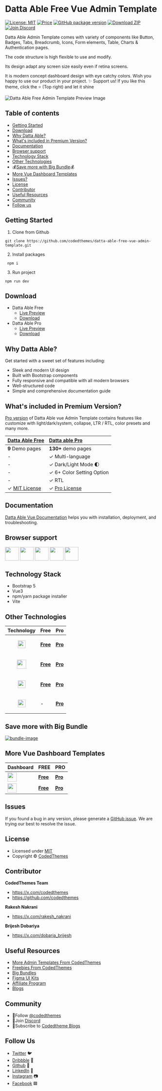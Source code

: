 # Datta Able Free Vue Admin Template

[![License: MIT](https://img.shields.io/badge/License-MIT-yellow.svg)](https://opensource.org/licenses/MIT)
[![Price](https://img.shields.io/badge/price-FREE-0098f7.svg)](https://codedthemes.com/item/datta-able-bootstrap-lite/)
[![GitHub package version](https://img.shields.io/github/package-json/v/codedthemes/datta-able-free-vue-admin-template)](https://github.com/codedthemes/datta-able-free-vue-admin-template)
[![Download ZIP](https://img.shields.io/badge/Download-ZIP-blue?style=flat-square&logo=github)](https://codedthemes.com/item/datta-able-free-vue-admin-template)
[![Join Discord](https://img.shields.io/badge/Join-Discord-5865F2?style=flat-square&logo=discord&logoColor=white)](https://discord.com/invite/p2E2WhCb6s)

Datta Able Admin Template comes with variety of components like Button, Badges, Tabs, Breadcrumb, Icons, Form elements, Table, Charts & Authentication pages.

The code structure is high flexible to use and modify.

Its design adapt any screen size easily even if retina screens.

It is modern concept dashboard design with eye catchy colors. Wish you happy to use our product in your project.
✨ Support us! If you like this theme, click the ⭐ (Top right) and let it shine

![Datta Able Free Admin Template Preview Image](https://org-public-assets.s3.us-west-2.amazonaws.com/Free-Version-Banners/GITHUB-FREE-VUE-REPO.jpg)

## Table of contents

- [Getting Started](#getting-started)
- [Download](#download)
- [Why Datta Able?](#why-datta-able)
- [What's included in Premium Version?](#whats-included-in-premium-version)
- [Documentation](#documentation)
- [Browser support](#browser-support)
- [Technology Stack](#technology-stack)
- [Other Technologies](#other-technologies)
- 💰[Save more with Big Bundle](#save-more-with-big-bundle)💰
- [More Vue Dashboard Templates](#more-vue-dashboard-templates)
- [Issues?](#issues)
- [License](#license)
- [Contributor](#contributor)
- [Useful Resources](#useful-resources)
- [Community](#community)
- [Follow us](#follow-us)

## Getting Started

1. Clone from Github

```
git clone https://github.com/codedthemes/datta-able-free-vue-admin-template.git
```

2. Install packages

```
 npm i
```

3. Run project

```
npm run dev
```

## Download

- Datta Able Free
  - [Live Preview](https://codedthemes.com/demos/admin-templates/datta-able/vue/free)
  - [Download](https://codedthemes.com/item/datta-able-free-vue-admin-template)
- Datta Able Pro
  - [Live Preview](https://codedthemes.com/demos/admin-templates/datta-able/vue/)
  - [Download](https://codedthemes.com/item/datta-able-vue-admin-template)

## Why Datta Able?

Get started with a sweet set of features including:

- Sleek and modern UI design
- Built with Bootstrap components
- Fully responsive and compatible with all modern browsers
- Well-structured code
- Simple and comprehensive documentation guide

## What's included in Premium Version?

[Pro version](https://codedthemes.com/item/datta-able-vue-admin-template) of Datta Able vue Admin Template contains features like customize with light/dark/system, collapse, LTR / RTL, color presets and many more.

| [Datta Able Free](https://codedthemes.com/item/datta-able-free-vue-admin-template)                     | [Datta able Pro](https://codedthemes.com/item/datta-able-vue-admin-template/) |
| ------------------------------------------------------------------------------------------------------ | :---------------------------------------------------------------------------- |
| **9** Demo pages                                                                                       | **130+** demo pages                                                           |
| -                                                                                                      | ✓ Multi-language                                                              |
| -                                                                                                      | ✓ Dark/Light Mode 🌓                                                          |
| -                                                                                                      | ✓ 6+ Color Setting Option                                                     |
| -                                                                                                      | ✓ RTL                                                                         |
| ✓ [MIT License](https://github.com/codedthemes/datta-able-free-vue-admin-template/blob/master/LICENSE) | ✓ [Pro License](https://codedthemes.com/item/datta-able-vue-admin-template/)  |

## Documentation

[Datta Able Vue Documentation](https://codedthemes.gitbook.io/datta/datta-able-vue) helps you with installation, deployment, and troubleshooting.

## Browser support

<img src="https://org-public-assets.s3.us-west-2.amazonaws.com/logos/chrome.png" width="45" height="45" > <img src="https://org-public-assets.s3.us-west-2.amazonaws.com/logos/edge.png" width="45" height="45" > <img src="https://org-public-assets.s3.us-west-2.amazonaws.com/logos/safari.png" width="45" height="45" > <img src="https://org-public-assets.s3.us-west-2.amazonaws.com/logos/firefox.png" width="45" height="45" > <img src="https://org-public-assets.s3.us-west-2.amazonaws.com/logos/opera.png" width="45" height="45" >

## Technology Stack

- Bootstrap 5
- Vue3
- npm/yarn package installer
- Vite

## Other Technologies

| Technology                                                                                                                       | Free                                                                              | Pro                                                                         |
| -------------------------------------------------------------------------------------------------------------------------------- | --------------------------------------------------------------------------------- | --------------------------------------------------------------------------- |
| <p align="center"><img src="https://org-public-assets.s3.us-west-2.amazonaws.com/logos/React.png" width="25" height="25"></p>    | [**Free**](https://codedthemes.com/item/datta-able-react-free-admin-template/)    | [**Pro**](https://codedthemes.com/item/datta-able-react-admin-template/)    |
| <p align="center"><img src="https://org-public-assets.s3.us-west-2.amazonaws.com/logos/Angular.png" width="30" height="30"></p>  | [**Free**](https://codedthemes.com/item/datta-able-angular-lite/)                 | [**Pro**](https://codedthemes.com/item/datta-able-angular/)                 |
| <p align="center"><img src="https://org-public-assets.s3.us-west-2.amazonaws.com/logos/tailwind.png" width="25" height="25"></p> | [**Free**](https://codedthemes.com/item/datta-able-free-tailwind-admin-template/) | [**Pro**](https://codedthemes.com/item/datta-able-tailwind-admin-template/) |
| <p align="center"><img src="https://org-public-assets.s3.us-west-2.amazonaws.com/logos/laravel.png" width="25" height="25"></p>  | -                                                                                 | [**Pro**](https://codedthemes.com/item/datta-able-laravel-admin-dashboard/) |

## Save more with Big Bundle

[![bundle-image](https://org-public-assets.s3.us-west-2.amazonaws.com/Banners/Bundle+banner.png)](https://links.codedthemes.com/jhFBJ)

## More Vue Dashboard Templates

| Dashboard                                                                                                                                                        | FREE                                                                               | PRO                                                                       |
| ---------------------------------------------------------------------------------------------------------------------------------------------------------------- | ---------------------------------------------------------------------------------- | ------------------------------------------------------------------------- |
| <img src="https://org-public-assets.s3.us-west-2.amazonaws.com/logos/Berry%20with%20name.png"  height="30" style="display:inline-block; vertical-align:middle;"> | [**Free**](https://codedthemes.com/item/berry-free-vuetify-vuejs-admin-template/)  | [**Pro**](https://codedthemes.com/item/berry-vue-admin-dashboard/)</span> |
| <img src="https://org-public-assets.s3.us-west-2.amazonaws.com/logos/Mantis%20with%20name.png" height="30" style="display:inline-block; vertical-align:middle;"> | [**Free**](https://codedthemes.com/item/mantis-free-vuetify-vuejs-admin-template/) | [**Pro**](https://codedthemes.com/item/mantis-vue-admin-template/)</span> |

## Issues

If you found a bug in any version, please generate a [GitHub issue](https://github.com/codedthemes/datta-able-bootstrap-dashboard/issues). We are trying our best to resolve the issue.

## License

- Licensed under [MIT](https://github.com/codedthemes/datta-able-bootstrap-dashboard/blob/readme/LICENSE)
- Copyright © [CodedThemes](https://codedthemes.com/)

## Contributor

**CodedThemes Team**

- https://x.com/codedthemes
- https://github.com/codedthemes

**Rakesh Nakrani**

- https://x.com/rakesh_nakrani

**Brijesh Dobariya**

- https://x.com/dobaria_brijesh

## Useful Resources

- [More Admin Templates From CodedThemes](https://codedthemes.com/item/category/admin-templates/)
- [Freebies From CodedThemes](https://codedthemes.com/item/category/free-templates/)
- [Big Bundles](https://codedthemes.com/item/big-bundle/)
- [Figma UI Kits](https://codedthemes.com/item/category/templates/figma/)
- [Affiliate Program](https://codedthemes.com/affiliate/)
- [Blogs](https://blog.codedthemes.com/)

## Community

- 👥Follow [@codedthemes](https://x.com/codedthemes)
- 🔗Join [Discord](https://discord.com/invite/p2E2WhCb6s)
- 🔔Subscribe to [Codedtheme Blogs](https://blog.codedthemes.com/)

## Follow Us

- [Twitter](https://twitter.com/codedthemes) 🐦
- [Dribbble](https://dribbble.com/codedthemes) 🏀
- [Github](https://github.com/codedthemes) 🐙
- [LinkedIn](https://www.linkedin.com/company/codedthemes/) 💼
- [Instagram](https://www.instagram.com/codedthemes/) 📷
- [Facebook](https://www.facebook.com/codedthemes) 🟦
